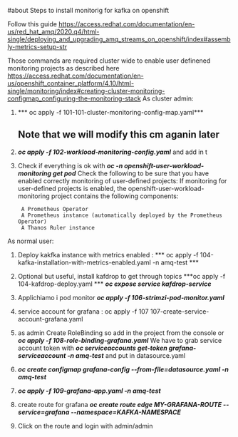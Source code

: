 #about Steps to install monitorig for kafka on openshift

Follow this guide https://access.redhat.com/documentation/en-us/red_hat_amq/2020.q4/html-single/deploying_and_upgrading_amq_streams_on_openshift/index#assembly-metrics-setup-str


Those commands are required cluster wide to enable user definened monitoring projects as described here https://access.redhat.com/documentation/en-us/openshift_container_platform/4.10/html-single/monitoring/index#creating-cluster-monitoring-configmap_configuring-the-monitoring-stack 
As cluster admin:

1. *** oc apply -f 101-101-cluster-monitoring-config-map.yaml***

    ## Note that we will modify this cm aganin later
2. ***oc apply -f 102-workload-monitoring-config.yaml*** and add in t

3. Check if everything is ok with ***oc -n openshift-user-workload-monitoring get pod***
    Check the following to be sure that you have enabled correctly monitoring of user-defined projects:
    If monitoring for user-defined projects is enabled, the openshift-user-workload-monitoring project contains the following components:

        A Prometheus Operator
        A Prometheus instance (automatically deployed by the Prometheus Operator)
        A Thanos Ruler instance
As normal user:


1. Deploy kakfka instance with metrics enabled :
    *** oc apply -f 104-kafka-installation-with-metrics-enabled.yaml -n amq-test ***

2. Optional but useful, install kafdrop to get through topics
    ***oc apply -f 104-kafdrop-deploy.yaml ***
    ***oc expose service kafdrop-service***
3. Applichiamo i pod monitor ***oc apply -f 106-strimzi-pod-monitor.yaml***
4. service account for grafana : oc apply -f 107 107-create-service-account-grafana.yaml
5. as admin Create RoleBinding so add in the project from the console or ***oc apply -f 108-role-binding-grafana.yaml***
We have to grab service account token with ***oc serviceaccounts get-token grafana-serviceaccount -n amq-test*** and put in datasource.yaml
6. ***oc create configmap grafana-config --from-file=datasource.yaml -n amq-test***
7. ***oc apply -f 109-grafana-app.yaml -n amq-test***
8. create route for grafana ***oc create route edge MY-GRAFANA-ROUTE --service=grafana --namespace=KAFKA-NAMESPACE***
9. Click on the route and login with admin/admin

